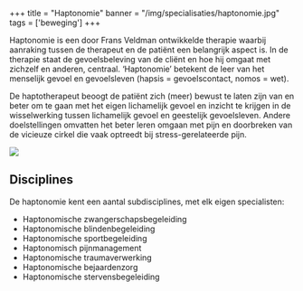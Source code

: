 +++
title = "Haptonomie"
banner = "/img/specialisaties/haptonomie.jpg"
tags = ['beweging']
+++

Haptonomie is een door Frans Veldman ontwikkelde therapie waarbij aanraking tussen de therapeut en de patiënt een belangrijk aspect is. In de therapie staat de gevoelsbeleving van de cliënt en hoe hij omgaat met zichzelf en anderen, centraal. ‘Haptonomie’ betekent de leer van het menselijk gevoel en gevoelsleven (hapsis = gevoelscontact, nomos = wet).

<!--more-->

De haptotherapeut beoogt de patiënt zich (meer) bewust te laten zijn van en beter om te gaan met het eigen lichamelijk gevoel en inzicht te krijgen in de wisselwerking tussen lichamelijk gevoel en geestelijk gevoelsleven. Andere doelstellingen omvatten het beter leren omgaan met pijn en doorbreken van de vicieuze cirkel die vaak optreedt bij stress-gerelateerde pijn.

<img src="/img/specialisaties/haptonomie.jpg" class="img-responsive">

## Disciplines

De haptonomie kent een aantal subdisciplines, met elk eigen specialisten:

- Haptonomische zwangerschapsbegeleiding
- Haptonomische blindenbegeleiding
- Haptonomische sportbegeleiding
- Haptonomisch pijnmanagement
- Haptonomische traumaverwerking
- Haptonomische bejaardenzorg
- Haptonomische stervensbegeleiding
